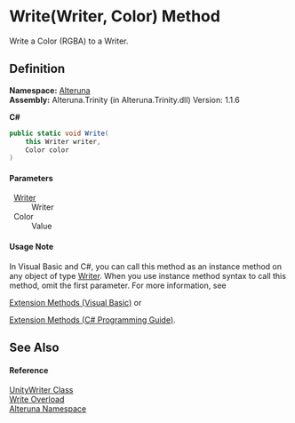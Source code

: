 # Write(Writer, Color) Method


Write a Color (RGBA) to a Writer.



## Definition
**Namespace:** <a href="N_Alteruna">Alteruna</a>  
**Assembly:** Alteruna.Trinity (in Alteruna.Trinity.dll) Version: 1.1.6

**C#**
``` C#
public static void Write(
	this Writer writer,
	Color color
)
```



#### Parameters
<dl><dt>  <a href="T_Alteruna_Writer">Writer</a></dt><dd>Writer</dd><dt>  Color</dt><dd>Value</dd></dl>

#### Usage Note
In Visual Basic and C#, you can call this method as an instance method on any object of type <a href="T_Alteruna_Writer">Writer</a>. When you use instance method syntax to call this method, omit the first parameter. For more information, see <a href="https://docs.microsoft.com/dotnet/visual-basic/programming-guide/language-features/procedures/extension-methods" target="_blank" rel="noopener noreferrer">

Extension Methods (Visual Basic)</a> or <a href="https://docs.microsoft.com/dotnet/csharp/programming-guide/classes-and-structs/extension-methods" target="_blank" rel="noopener noreferrer">

Extension Methods (C# Programming Guide)</a>.

## See Also


#### Reference
<a href="T_Alteruna_UnityWriter">UnityWriter Class</a>  
<a href="Overload_Alteruna_UnityWriter_Write">Write Overload</a>  
<a href="N_Alteruna">Alteruna Namespace</a>  
